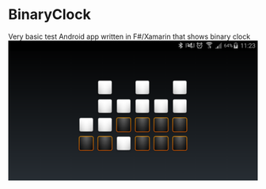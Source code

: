 # BinaryClock
Very basic test Android app written in F#/Xamarin that shows binary clock
![Screenshot](https://github.com/boguscoder/BinaryClock/blob/master/BinClock/Assets/Screenshot.png)